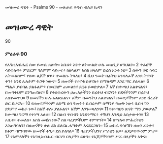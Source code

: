 ﻿
 መዝሙረ ዳዊት - Psalms 90 - መጽሐፍ ቅዱስ ብሉይ ኪዳን
# መዝሙረ ዳዊት
90
### ምዕራፍ 90
የእግዚአብሔር ሰው የሙሴ ጸሎት። 
 አቤቱ፥ አንተ ለትውልድ ሁሉ መጠጊያ ሆንህልን።
2  ተራሮች ሳይወለዱ፥ ምድርም ዓለምም ሳይሠሩ፥ ከዘላለም እስከ ዘላለም ድረስ አንተ ነህ።
3  ሰውን ወደ ኅሳር አትመልስም፤ የሰው ልጆች ሆይ፥ ተመለሱ ትላለህ፤
4  ሺህ ዓመት በፊትህ እንዳለፈች እንደ ትናንት ቀን፥ እንደ ሌሊትም ትጋት ነውና።
5  ዘመኖች የተናቁ ይሆናሉ፥ በማለዳም እንደ ሣር ያልፋል።
6  ማልዶ ያብባል ያልፋልም፥ በሠርክም ጠውልጎና ደርቆ ይወድቃል።
7  እኛ በቍጣህ አልቀናልና፥ በመዓትህም ደንግጠናልና።
8  የተሰወረውን ኃጢአታችንን በፊትህ ብርሃን፥ በደላችንንም በፊትህ አስቀመጥህ።
9  ዘመናችን ሁሉ አልፎአልና፥ እኛም በመዓትህ አልቀናልና፤ ዘመኖቻችንም እንደ ሸረሪት ድር ይሆናሉ።
10  የዘመኖቻችንም ዕድሜ ሰባ ዓመት፥ ቢበረታም ሰማንያ ዓመት ነው፤ ቢበዛ ግን ድካምና መከራ ነው፤ ከእኛ ቶሎ ያልፋልና፥ እኛም እንገሠጻለንና።
11  የቍጣህን ጽናት ማን ያውቃል? ከቍጣህ ግርማ የተነሣ አለቁ።
12  በልብ ጥበብን እንድንማር፥ ቀኝህን እንዲህ አስታውቀን።
13  አቤቱ፥ ተመለስ፥ እስከ መቼስ ነው? ስለ ባሪያዎችህም ተምዋገት።
14  በማለዳ ምሕረትህን እንጠግባለን፤ በዘመናችን ሁሉ ደስ ይለናል ሐሤትም እናደርጋለን።
15  መከራ ባሳየኸን ዘመን ፈንታ፥ ክፉም ባየንባቸው ዘመኖች ፋንታ ደስ ይለናል።
16  ባሪያዎችህንና ሥራህን እይ፥ ልጆቻቸውንም ምራ።
17  የአምላካችን የእግዚአብሔር ብርሃን በላያችን ይሁን። የእጆቻችንንም ሥራ በላያችን አቅና። 
